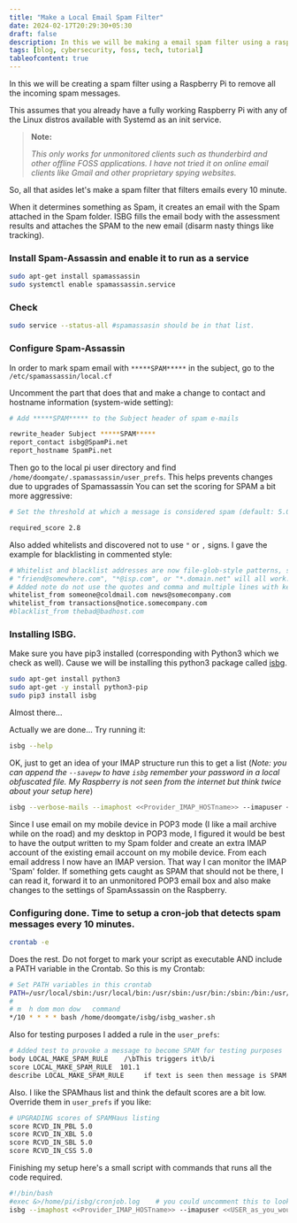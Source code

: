 ```yaml
---
title: "Make a Local Email Spam Filter"
date: 2024-02-17T20:29:30+05:30
draft: false
description: In this we will be making a email spam filter using a raspberry pi
tags: [blog, cybersecurity, foss, tech, tutorial]
tableofcontent: true
---
```


In this we will be creating a spam filter using a Raspberry Pi
to remove all the incoming spam messages.

<div class="dsclmr">
This assumes that you already have a fully working
Raspberry Pi with any of the Linux distros available
with Systemd as an init service.
</div>


> **Note:**
>
> *This only works for unmonitored clients such as thunderbird and other offline FOSS applications. I have not tried it on online email clients like Gmail and other proprietary spying websites.*



So, all that asides let's make a spam filter that filters emails
every 10 minute.

When it determines something as Spam, it creates an email
with the Spam attached in the Spam folder. ISBG fills
the email body with the assessment results and attaches
the SPAM to the new email (disarm nasty things like tracking).

### Install Spam-Assassin and enable it to run as a service
```sh
sudo apt-get install spamassassin
sudo systemctl enable spamassassin.service
```

### Check
```sh
sudo service --status-all #spamassasin should be in that list.
```

### Configure Spam-Assassin
In order to mark spam email with `*****SPAM*****` in
the subject, go to the `/etc/spamassassin/local.cf`

Uncomment the part that does that and make a change to
contact and hostname information (system-wide setting):
```sh
# Add *****SPAM***** to the Subject header of spam e-mails

rewrite_header Subject *****SPAM*****
report_contact isbg@SpamPi.net
report_hostname SpamPi.net
```
Then go to the local pi user directory and find
`/home/doomgate/.spamassassin/user_prefs`. This helps prevents
changes due to upgrades of Spamassassin You can set the
scoring for SPAM a bit more aggressive: 
```sh
# Set the threshold at which a message is considered spam (default: 5.0)

required_score 2.8
```

Also added whitelists and discovered not to use `"` or
`,` signs. I gave the example for blacklisting in commented
style:

```sh
# Whitelist and blacklist addresses are now file-glob-style patterns, so
# "friend@somewhere.com", "*@isp.com", or "*.domain.net" will all work.
# Added note do not use the quotes and comma and multiple lines with keyword are allowed
whitelist_from someone@coldmail.com news@somecompany.com
whitelist_from transactions@notice.somecompany.com
#blacklist_from thebad@badhost.com
```

### Installing ISBG.
Make sure you have pip3 installed (corresponding with Python3 which we check as well). Cause we will be installing this python3 package called [isbg](https://pypi.org/project/isbg/).
```sh
sudo apt-get install python3
sudo apt-get -y install python3-pip
sudo pip3 install isbg
```

Almost there...

Actually we are done... Try running it:
```sh
isbg --help
```

OK, just to get an idea of your IMAP structure run this
to get a list (*Note: you can append the `--savepw` to
have `isbg` remember your password in a local obfuscated
file. My Raspberry is not seen from the internet but
think twice about your setup here*)

```sh
isbg --verbose-mails --imaphost <<Provider_IMAP_HOSTname>> --imapuser <<USER_as_you_would_logon_in_webmail>> --imapport <<YourISPKnows>> --imaplist
```

Since I use email on my mobile device in POP3 mode
(I like a mail archive while on the road) and my desktop
in POP3 mode, I figured it would be best to have the
output written to my Spam folder and create an extra
IMAP account of the existing email account on my mobile
device. From each email address I now have an IMAP version.
That way I can monitor the IMAP 'Spam' folder. If something
gets caught as SPAM that should not be there, I can read
it, forward it to an unmonitored POP3 email box and also
make changes to the settings of SpamAssassin on the Raspberry.


### Configuring done. Time to setup a cron-job that detects spam messages every 10 minutes.

```sh
crontab -e
```

Does the rest. Do not forget to mark your script as executable AND include a PATH variable in the Crontab.
So this is my Crontab:
```sh
# Set PATH variables in this crontab
PATH=/usr/local/sbin:/usr/local/bin:/usr/sbin:/usr/bin:/sbin:/bin:/usr/local/games:/usr/games
#
# m  h dom mon dow   command
*/10 * * * * bash /home/doomgate/isbg/isbg_washer.sh
```

Also for testing purposes I added a rule in the
`user_prefs`:
```sh
# Added test to provoke a message to become SPAM for testing purposes
body LOCAL_MAKE_SPAM_RULE    /\bThis triggers it\b/i
score LOCAL_MAKE_SPAM_RULE  101.1
describe LOCAL_MAKE_SPAM_RULE     if text is seen then message is SPAM
```

Also. I like the SPAMhaus list and think the default
scores are a bit low. Override them in `user_prefs` if
you like:
```sh
# UPGRADING scores of SPAMHaus listing
score RCVD_IN_PBL 5.0
score RCVD_IN_XBL 5.0
score RCVD_IN_SBL 5.0
score RCVD_IN_CSS 5.0
```
Finishing my setup here's a small script with commands that runs all the code required.

```sh
#!/bin/bash
#exec &>/home/pi/isbg/cronjob.log    # you could uncomment this to look at CRON output if something is not working
isbg --imaphost <<Provider_IMAP_HOSTname>> --imapuser <<USER_as_you_would_logon_in_webmail>> --imapport <<YourISPKnows>> --partialrun 10 --spaminbox Spam --delete --expunge
```
